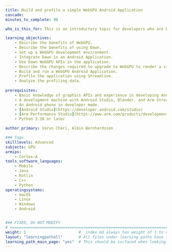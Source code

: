 ```yaml
---
title: Build and profile a simple WebGPU Android Application
cascade:
minutes_to_complete: 90

who_is_this_for: This is an introductory topic for developers who are building GPU-based Android applications and are interested in trying WebGPU. 

learning_objectives: 
    - Describe the benefits of WebGPU.
    - Describe the benefits of using Dawn.
    - Set up a WebGPU development environment.
    - Integrate Dawn in an Android Application.
    - Use Dawn WebGPU APIs in the application.
    - Describe the changes required to upgrade to WebGPU to render a simple 3D object.
    - Build and run a WebGPU Android Application.
    - Profile the application using Streamline.
    - Analyze the profiling data.
       
prerequisites:
    - Basic knowledge of graphics APIs and experience in developing Android graphics applications.
    - A development machine with Android Studio, Blender, and Arm Streamline installed.
    - An Android phone in developer mode.
    - [Android Studio](https://developer.android.com/studio)
    - [Arm Performance Studio](https://www.arm.com/products/development-tools/graphics/arm-performance-studio) 
    - Python 3.10 or later

author_primary: Varun Chari, Albin Bernhardsson

### Tags
skilllevels: Advanced
subjects: GPU
armips:
    - Cortex-A
tools_software_languages:
    - Mobile
    - Java
    - Kotlin
    - C++
    - Python
operatingsystems:
    - macOS
    - Linux
    - Windows
    - Android


### FIXED, DO NOT MODIFY
# ================================================================================
weight: 1                       # _index.md always has weight of 1 to order correctly
layout: "learningpathall"       # All files under learning paths have this same wrapper
learning_path_main_page: "yes"  # This should be surfaced when looking for related content. Only set for _index.md of learning path content.
---
```

